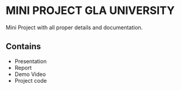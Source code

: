 # MINI PROJECT GLA UNIVERSITY

Mini Project with all proper details and documentation.

## Contains 

- Presentation
- Report
- Demo Video
- Project code
